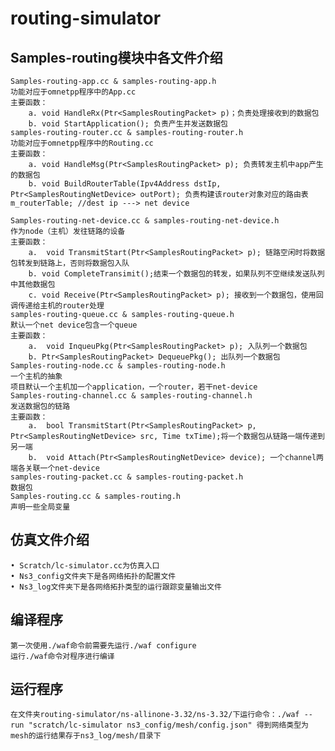 # routing-simulator
## Samples-routing模块中各文件介绍
	Samples-routing-app.cc & samples-routing-app.h
	功能对应于omnetpp程序中的App.cc
	主要函数：
		a. void HandleRx(Ptr<SamplesRoutingPacket> p)；负责处理接收到的数据包
		b. void StartApplication(); 负责产生并发送数据包
	samples-routing-router.cc & samples-routing-router.h
	功能对应于omnetpp程序中的Routing.cc
	主要函数：
		a. void HandleMsg(Ptr<SamplesRoutingPacket> p); 负责转发主机中app产生的数据包
		b. void BuildRouterTable(Ipv4Address dstIp, Ptr<SamplesRoutingNetDevice> outPort); 负责构建该router对象对应的路由表 m_routerTable; //dest ip ---> net device
		
	Samples-routing-net-device.cc & samples-routing-net-device.h
	作为node（主机）发往链路的设备
	主要函数：
		a.  void TransmitStart(Ptr<SamplesRoutingPacket> p); 链路空闲时将数据包转发到链路上，否则将数据包入队
		b. void CompleteTransimit();结束一个数据包的转发，如果队列不空继续发送队列中其他数据包
		c. void Receive(Ptr<SamplesRoutingPacket> p); 接收到一个数据包，使用回调传递给主机的router处理
	samples-routing-queue.cc & samples-routing-queue.h
	默认一个net device包含一个queue
	主要函数：
		a.  void InqueuPkg(Ptr<SamplesRoutingPacket> p); 入队列一个数据包
		b. Ptr<SamplesRoutingPacket> DequeuePkg(); 出队列一个数据包
	Samples-routing-node.cc & samples-routing-node.h
	一个主机的抽象
	项目默认一个主机加一个application，一个router，若干net-device
	Samples-routing-channel.cc & samples-routing-channel.h
	发送数据包的链路
	主要函数：
		a.  bool TransmitStart(Ptr<SamplesRoutingPacket> p, Ptr<SamplesRoutingNetDevice> src, Time txTime);将一个数据包从链路一端传递到另一端
		b.  void Attach(Ptr<SamplesRoutingNetDevice> device); 一个channel两端各关联一个net-device
	samples-routing-packet.cc & samples-routing-packet.h
	数据包
	Samples-routing.cc & samples-routing.h
	声明一些全局变量
## 仿真文件介绍
	• Scratch/lc-simulator.cc为仿真入口
	• Ns3_config文件夹下是各网络拓扑的配置文件
	• Ns3_log文件夹下是各网络拓扑类型的运行跟踪变量输出文件
## 编译程序
    第一次使用./waf命令前需要先运行./waf configure
    运行./waf命令对程序进行编译
## 运行程序
    在文件夹routing-simulator/ns-allinone-3.32/ns-3.32/下运行命令：./waf --run "scratch/lc-simulator ns3_config/mesh/config.json" 得到网络类型为mesh的运行结果存于ns3_log/mesh/目录下
